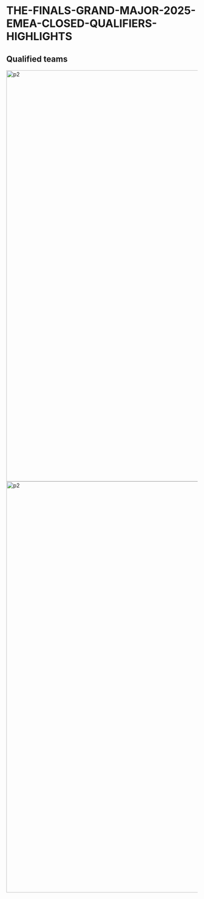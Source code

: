 # THE-FINALS-GRAND-MAJOR-2025-EMEA-CLOSED-QUALIFIERS-HIGHLIGHTS
## Qualified teams
<img width="1920" height="1080" alt="p2" src="https://i.redd.it/mybnbcqw9dqf1.png" />
<img width="1920" height="1080" alt="p2" src="https://github.com/user-attachments/assets/263fd944-958b-4580-abf2-b3f7df8acf50" />
